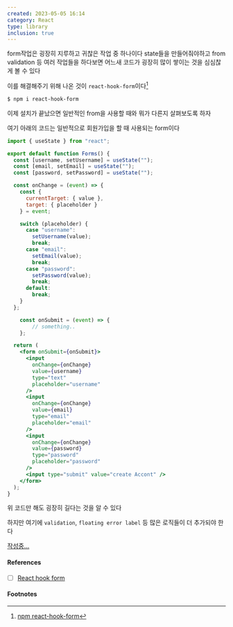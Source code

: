 ```yaml
---
created: 2023-05-05 16:14
category: React
type: library
inclusion: true
---
```


form작업은 굉장히 지루하고 귀찮은 작업 중 하나이다
state들을 만들어줘야하고 from validation 등 여러 작업들을 하다보면 어느새 코드가 굉장히 많이 쌓이는 것을 심심찮게 볼 수 있다

이를 해결해주기 위해 나온 것이 `react-hook-form`이다[^1]

```bash
$ npm i react-hook-form
```

이제 설치가 끝났으면 일반적인 from을 사용할 때와 뭐가 다른지 살펴보도록 하자

여기 아래의 코드는 일반적으로 회원가입을 할 때 사용되는 form이다

```jsx
import { useState } from "react";

export default function Forms() {
  const [username, setUsername] = useState("");
  const [email, setEmail] = useState("");
  const [password, setPassword] = useState("");

  const onChange = (event) => {
    const {
      currentTarget: { value },
      target: { placeholder }
    } = event;

    switch (placeholder) {
      case "username":
        setUsername(value);
        break;
      case "email":
        setEmail(value);
        break;
      case "password":
        setPassword(value);
        break;
      default:
        break;
    }
  };

	const onSubmit = (event) => {
		// something..
	};

  return (
    <form onSubmit={onSubmit}>
      <input
        onChange={onChange}
        value={username}
        type="text"
        placeholder="username"
      />
      <input
        onChange={onChange}
        value={email}
        type="email"
        placeholder="email"
      />
      <input
        onChange={onChange}
        value={password}
        type="password"
        placeholder="password"
      />
      <input type="submit" value="create Accont" />
    </form>
  );
}
```

위 코드만 해도 굉장히 길다는 것을 알 수 있다

하지만 여기에 `validation`, `floating error label` 등 많은 로직들이 더 추가되야 한다

[작성중...](https://nomadcoders.co/carrot-market/lectures/3530)








#### References
- [ ] [React hook form](https://react-hook-form.com/)

#### Footnotes

[^1]: [npm react-hook-form](https://www.npmjs.com/package/react-hook-form)